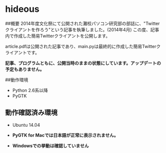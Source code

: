 hideous
===

##概要
2014年度文化祭にて公開された灘校パソコン研究部の部誌に、"Twitterクライアントを作ろう"という記事を執筆しました。(2014年4月)
この度、記事内で作成した簡易Twitterクライアントを公開します。

article.pdfは公開された記事であり、main.pyは最終的に作成した簡易Twitterクライアントです。

**記事、プログラムともに、公開当時のままの状態にしています。アップデートの予定もありません。**

##動作環境
* Python 2.6系以降
* PyGTK

## 動作確認済み環境
* Ubuntu 14.04

* **PyGTK for Macでは日本語が正常に表示されません。**

* **Windowsでの挙動は確認していません**
